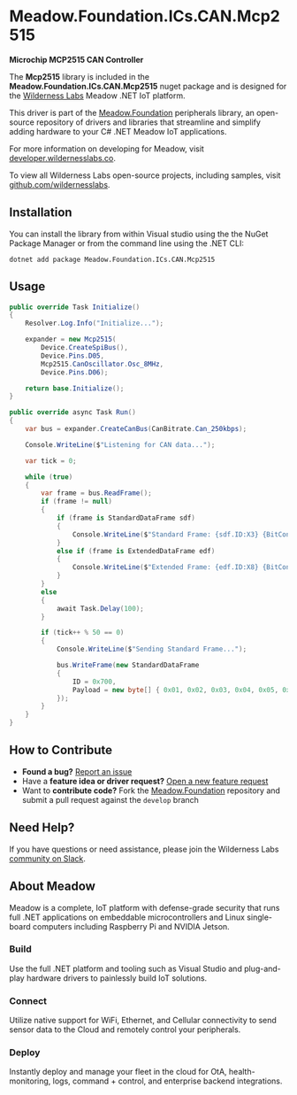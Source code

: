 # Meadow.Foundation.ICs.CAN.Mcp2515

**Microchip MCP2515 CAN Controller**

The **Mcp2515** library is included in the **Meadow.Foundation.ICs.CAN.Mcp2515** nuget package and is designed for the [Wilderness Labs](www.wildernesslabs.co) Meadow .NET IoT platform.

This driver is part of the [Meadow.Foundation](https://developer.wildernesslabs.co/Meadow/Meadow.Foundation/) peripherals library, an open-source repository of drivers and libraries that streamline and simplify adding hardware to your C# .NET Meadow IoT applications.

For more information on developing for Meadow, visit [developer.wildernesslabs.co](http://developer.wildernesslabs.co/).

To view all Wilderness Labs open-source projects, including samples, visit [github.com/wildernesslabs](https://github.com/wildernesslabs/).

## Installation

You can install the library from within Visual studio using the the NuGet Package Manager or from the command line using the .NET CLI:

`dotnet add package Meadow.Foundation.ICs.CAN.Mcp2515`
## Usage

```csharp
public override Task Initialize()
{
    Resolver.Log.Info("Initialize...");

    expander = new Mcp2515(
        Device.CreateSpiBus(),
        Device.Pins.D05,
        Mcp2515.CanOscillator.Osc_8MHz,
        Device.Pins.D06);

    return base.Initialize();
}

public override async Task Run()
{
    var bus = expander.CreateCanBus(CanBitrate.Can_250kbps);

    Console.WriteLine($"Listening for CAN data...");

    var tick = 0;

    while (true)
    {
        var frame = bus.ReadFrame();
        if (frame != null)
        {
            if (frame is StandardDataFrame sdf)
            {
                Console.WriteLine($"Standard Frame: {sdf.ID:X3} {BitConverter.ToString(sdf.Payload)}");
            }
            else if (frame is ExtendedDataFrame edf)
            {
                Console.WriteLine($"Extended Frame: {edf.ID:X8} {BitConverter.ToString(edf.Payload)}");
            }
        }
        else
        {
            await Task.Delay(100);
        }

        if (tick++ % 50 == 0)
        {
            Console.WriteLine($"Sending Standard Frame...");

            bus.WriteFrame(new StandardDataFrame
            {
                ID = 0x700,
                Payload = new byte[] { 0x01, 0x02, 0x03, 0x04, 0x05, 0x06, 0x07, (byte)(tick & 0xff) }
            });
        }
    }
}

```
## How to Contribute

- **Found a bug?** [Report an issue](https://github.com/WildernessLabs/Meadow_Issues/issues)
- Have a **feature idea or driver request?** [Open a new feature request](https://github.com/WildernessLabs/Meadow_Issues/issues)
- Want to **contribute code?** Fork the [Meadow.Foundation](https://github.com/WildernessLabs/Meadow.Foundation) repository and submit a pull request against the `develop` branch


## Need Help?

If you have questions or need assistance, please join the Wilderness Labs [community on Slack](http://slackinvite.wildernesslabs.co/).
## About Meadow

Meadow is a complete, IoT platform with defense-grade security that runs full .NET applications on embeddable microcontrollers and Linux single-board computers including Raspberry Pi and NVIDIA Jetson.

### Build

Use the full .NET platform and tooling such as Visual Studio and plug-and-play hardware drivers to painlessly build IoT solutions.

### Connect

Utilize native support for WiFi, Ethernet, and Cellular connectivity to send sensor data to the Cloud and remotely control your peripherals.

### Deploy

Instantly deploy and manage your fleet in the cloud for OtA, health-monitoring, logs, command + control, and enterprise backend integrations.


